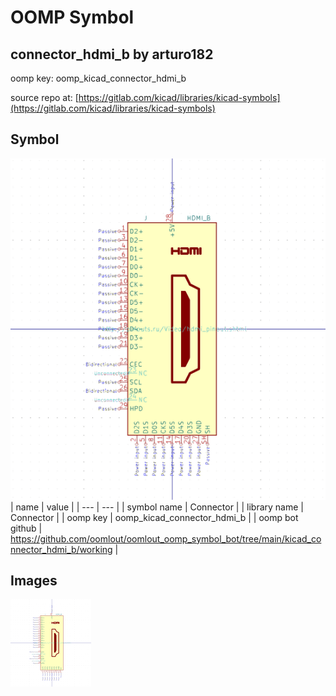 # OOMP Symbol  
## connector_hdmi_b  by arturo182  
  
oomp key: oomp_kicad_connector_hdmi_b  
  
source repo at: [https://gitlab.com/kicad/libraries/kicad-symbols](https://gitlab.com/kicad/libraries/kicad-symbols)  
## Symbol  
  
[![working.png](working_600.png)](working.png)  
| name | value | 
| --- | --- | 
| symbol name | Connector | 
| library name | Connector | 
| oomp key | oomp_kicad_connector_hdmi_b | 
| oomp bot github | https://github.com/oomlout/oomlout_oomp_symbol_bot/tree/main/kicad_connector_hdmi_b/working | 
## Images  
  
[![working.png](working_140.png)](working.png)  
